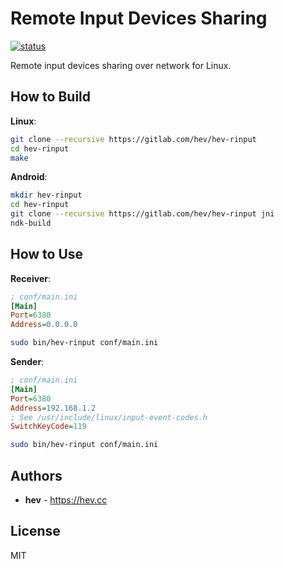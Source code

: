 # Remote Input Devices Sharing

[![status](https://github.com/heiher/hev-rinput/actions/workflows/build.yaml/badge.svg?branch=master&event=push)](https://github.com/heiher/hev-rinput)

Remote input devices sharing over network for Linux.

## How to Build

**Linux**:
```bash
git clone --recursive https://gitlab.com/hev/hev-rinput
cd hev-rinput
make
```

**Android**:
```bash
mkdir hev-rinput
cd hev-rinput
git clone --recursive https://gitlab.com/hev/hev-rinput jni
ndk-build
```

## How to Use

**Receiver**:
```ini
; conf/main.ini
[Main]
Port=6380
Address=0.0.0.0
```
```bash
sudo bin/hev-rinput conf/main.ini
```

**Sender**:
```ini
; conf/main.ini
[Main]
Port=6380
Address=192.168.1.2
; See /usr/include/linux/input-event-codes.h
SwitchKeyCode=119
```
```bash
sudo bin/hev-rinput conf/main.ini
```

## Authors

* **hev** - https://hev.cc

## License

MIT
